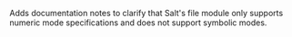 Adds documentation notes to clarify that Salt's file module only supports numeric mode specifications and does not support symbolic modes.
